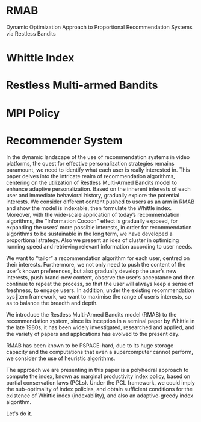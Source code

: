 # RMAB

Dynamic Optimization Approach to Proportional Recommendation Systems via Restless Bandits

# Whittle Index
# Restless Multi-armed Bandits
# MPI Policy
# Recommender System

In the dynamic landscape of the use of recommendation systems in video platforms, the quest for effective personalization strategies remains paramount, we need to identify what each user is really interested in. This paper delves into the intricate realm of recommendation algorithms, centering on the utilization of Restless Multi-Armed Bandits model to enhance adaptive personalization. Based on the inherent interests of each user and immediate behavioral history, gradually explore the potential interests. We consider different content pushed to users as an arm in RMAB and show the model is indexable, then formulate the Whittle index. Moreover, with the wide-scale application of today’s recommendation algorithms, the "Information Cocoon" effect is gradually exposed, for expanding the users’ more possible interests, in order for recommendation algorithms to be sustainable in the long term, we have developed a proportional strategy. Also we present an idea of cluster in optimizing running speed and retrieving relevant information according to user needs.

We want to “tailor” a recommendation algorithm for each user, centred on their interests. Furthermore, we not only need to push the content of the user’s known preferences, but also gradually develop the user’s new interests, push brand-new content, observe the user’s acceptance and then continue to repeat the process, so that the user will always keep a sense of freshness, to engage users. In addition, under the existing recommendation system framework, we want to maximise the range of user’s interests, so as to balance the breadth and depth.

We introduce the Restless Multi-Armed Bandits model (RMAB) to the recommendation system, since its inception in a seminal paper by Whittle in the late 1980s, it has been widely investigated, researched and applied, and the variety of papers and applications has evolved to the present day. 

RMAB has been known to be PSPACE-hard, due to its huge storage capacity and the computations that even a supercomputer cannot perform, we consider the use of heuristic algorithms.

The approach we are presenting in this paper is a polyhedral approach to compute the index, known as marginal productivity index policy, based on partial conservation laws (PCLs). Under the PCL framework, we could imply the sub-optimality of index policies, and obtain sufficient conditions for the existence of Whittle index (indexability), and also an adaptive-greedy index algorithm.

Let's do it.

